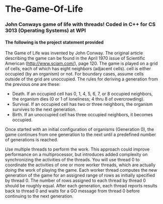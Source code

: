 # The-Game-Of-Life
### John Conways game of life with threads! Coded in C++ for CS 3013 (Operating Systems) at WPI
  
  
#### The following is the project statement provided
The Game of Life was invented by John Conway. The original article describing the game can
be found in the April 1970 issue of Scientific American (http://www.sciam.com/), page
120. The game is played on a grid of cells, each of which has eight neighbors (adjacent cells).
cell is either occupied (by an organism) or not. For boundary cases, assume cells outside of the
grid are unoccupied. The rules for deriving a generation from the previous one are these:

- Death. If an occupied cell has 0, 1, 4, 5, 6, 7, or 8 occupied neighbors, the organism dies (0
or 1 of loneliness; 4 thru 8 of overcrowding).
- Survival. If an occupied cell has two or three neighbors, the organism survives to the next
generation.
- Birth. If an unoccupied cell has three occupied neighbors, it becomes occupied.

Once started with an initial configuration of organisms (Generation 0), the game continues
from one generation to the next until a predefined number of generations is reached.

Use multiple threads to perform the work. This approach could improve performance on a multiprocessor, but introduces added complexity on synchronizing the activities of the threads.
You will use thread 0 to coordinate the activities of one or more worker threads, which are
actually doing the work of playing the game. Each worker thread computes the new generation
of the game for an assigned range of rows as initially specified by thread 0. The number of rows
assigned to each thread by thread 0 should be roughly equal. After each generation, each thread
reports results back to thread 0 and waits for a GO message from thread 0 before continuing to
the next generation.

